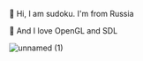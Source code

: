 👏 Hi, I am sudoku. I'm from Russia

💖 And I love OpenGL and SDL

![unnamed (1)](https://user-images.githubusercontent.com/85125559/120380885-6d04b580-c32a-11eb-9079-e4addf0afe94.gif)
